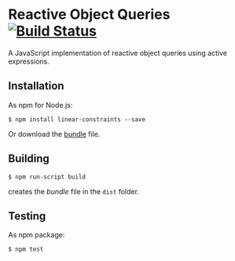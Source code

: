 # Reactive Object Queries[![Build Status](https://travis-ci.org/active-expressions/linear-constraints.svg?branch=master)](https://travis-ci.org/active-expressions/linear-constraints)
A JavaScript implementation of reactive object queries using active expressions.

## Installation

As npm for Node.js:

```
$ npm install linear-constraints --save
```

Or download the [bundle](https://raw.githubusercontent.com/active-expressions/active-expressions/master/dist/linear-constraints.js) file.

## Building

```
$ npm run-script build
```

creates the *bundle* file in the `dist` folder.

## Testing

As npm package:

```
$ npm test
```
